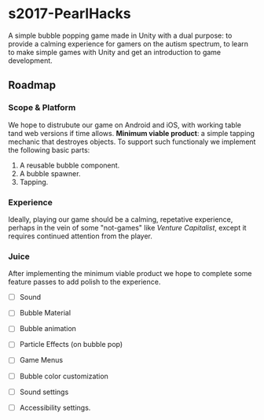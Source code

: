 # s2017-PearlHacks

A simple bubble popping game made in Unity with a dual purpose: to provide a calming experience for gamers on the autism spectrum, to learn to make simple games with Unity and get an introduction to game development.

## Roadmap

### Scope & Platform

We hope to distrubute our game on Android and iOS, with working table tand web versions if time allows.  **Minimum viable product**: a simple tapping mechanic that destroyes objects. To support such functionaly we implement the following basic parts:

1. A reusable bubble component.
2. A bubble spawner.
3. Tapping.

### Experience

Ideally, playing our game should be a calming, repetative experience, perhaps in the vein of some "not-games" like _Venture Capitalist_, except it requires continued attention from the player.

### Juice

After implementing the minimum viable product we hope to complete some feature passes to add polish to the experience.

- [ ] Sound
- [ ] Bubble Material
- [ ] Bubble animation
- [ ] Particle Effects (on bubble pop)
- [ ] Game Menus
- [ ] Bubble color customization
- [ ] Sound settings
- [ ] Accessibility settings.

